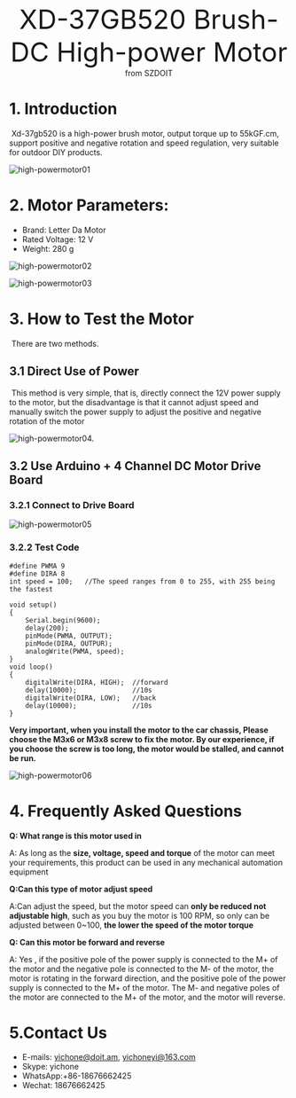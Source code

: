 <center><font size=10> XD-37GB520 Brush-DC High-power Motor </font></center>
<center> from SZDOIT</center>

# 1. Introduction

​		Xd-37gb520 is a high-power brush motor, output torque up to 55kGF.cm, support positive and negative rotation and speed regulation, very suitable for outdoor DIY products.

![high-powermotor01](high-powermotor01.jpg)

#  2. Motor Parameters:

- Brand: Letter Da Motor
- Rated Voltage: 12 V
- Weight: 280 g

![high-powermotor02](high-powermotor02.jpg)

![high-powermotor03](high-powermotor03.jpg)

# 3. How to Test the Motor

​    There are two methods.

## 3.1 Direct Use of Power

​	This method is very simple, that is, directly connect the 12V power supply to the motor, but the disadvantage is that it cannot adjust speed and manually switch the power supply to adjust the positive and negative rotation of the motor

![high-powermotor04.](high-powermotor04.jpg)

## 3.2 Use Arduino + 4 Channel DC Motor Drive Board

### 3.2.1 Connect to Drive Board

![high-powermotor05](high-powermotor05.jpg)

### 3.2.2 Test Code

```
#define PWMA 9
#define DIRA 8
int speed = 100;   //The speed ranges from 0 to 255, with 255 being the fastest

void setup()
{
	Serial.begin(9600);
	delay(200);
	pinMode(PWMA, OUTPUT);
	pinMode(DIRA, OUTPUR);
	analogWrite(PWMA, speed);
}
void loop()
{
	digitalWrite(DIRA, HIGH);  //forward
	delay(10000);              //10s
	digitalWrite(DIRA, LOW);   //back
	delay(10000);              //10s
}
```

**Very important, when you install the motor to the car chassis, Please choose the M3x6 or M3x8 screw to fix the motor. By our experience, if you choose the screw is too long, the motor would be stalled, and cannot be run.**

![high-powermotor06](high-powermotor06.jpg)

# 4. Frequently Asked Questions

**Q: What range is this motor used in**

A: As long as the **size, voltage, speed and torque** of the motor can meet your requirements, this product can be used in any mechanical automation equipment

**Q:Can this type of motor adjust speed**

A:Can adjust the speed, but the motor speed can **only be reduced not adjustable high**, such as you buy the motor is 100 RPM, so only can be adjusted between 0~100, **the lower the speed of the motor torque**

**Q: Can this motor be forward and reverse**

A: Yes , if the positive pole of the power supply is connected to the M+ of the motor and the negative pole is connected to the M- of the motor, the motor is rotating in the forward direction, and the positive pole of the power supply is connected to the M+ of the motor. The M- and negative poles of the motor are connected to the M+ of the motor, and the motor will reverse.



# 5.Contact Us

- E-mails: [yichone@doit.am](mailto:yichone@doit.am), [yichoneyi@163.com](mailto:yichoneyi@163.com)
- Skype: yichone
- WhatsApp:+86-18676662425
- Wechat: 18676662425